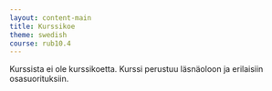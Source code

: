 ```yaml
---
layout: content-main
title: Kurssikoe
theme: swedish
course: rub10.4
---
```


Kurssista ei ole kurssikoetta. Kurssi perustuu läsnäoloon ja erilaisiin osasuorituksiin.
